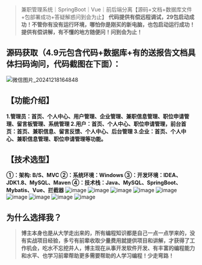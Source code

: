 
> 兼职管理系统｜SpringBoot｜Vue｜前后端分离【源码+文档+数据库文件+包部署成功+答疑解惑问到会为止】
> **代码提供有偿远程调试，29包启动成功！不管你有没有运行环境，哪怕你是刚买的新电脑，也包启动运行成功！提供有偿讲解，有不懂的地方随便问！问到会为止！**
## 源码获取（4.9元包含代码+数据库+有的送报告文档具体扫码询问，代码截图在下面）：
![微信图片_20241218164848](https://github.com/user-attachments/assets/646b2784-afb8-47ee-a4d4-5ccc9f96b331)


## 【功能介绍】
**1.管理员：首页、个人中心、用户管理、企业管理、兼职信息管理、职位申请管理、留言板管理、系统管理
2.用户：首页、个人中心、职位申请管理，前台首页：首页、兼职信息、留言反馈、个人中心、后台管理
3.企业：首页、个人中心、兼职信息管理、职位申请管理等功能。**
## 【技术选型】
**①：架构: B/S、MVC
②：系统环境：Windows
③：开发环境：IDEA、JDK1.8、MySQL、Maven
④：技术栈：Java、MySQL、SpringBoot、Mybatis、Vue、拦截器**
![image](https://github.com/user-attachments/assets/17704422-3241-4958-9a5d-d9cd087abca3)
![image](https://github.com/user-attachments/assets/f67057dd-862f-46f2-ad5d-f4f7e429af02)
![image](https://github.com/user-attachments/assets/ea46bc97-b4f9-4248-9f24-fad7e6e86d6f)
![image](https://github.com/user-attachments/assets/59533772-f8f7-4e9b-9711-6fcab655ebd4)
![image](https://github.com/user-attachments/assets/14de29cd-aa1e-4042-8a51-c61dacbbbc27)
![image](https://github.com/user-attachments/assets/61f1d36f-012d-415f-9c7d-a6535e86d481)
![image](https://github.com/user-attachments/assets/44d8374d-64e9-431d-bace-624ac06e43ec)
![image](https://github.com/user-attachments/assets/6fca8a05-9292-4176-bd2b-81549bd4d7e1)
![image](https://github.com/user-attachments/assets/baabca00-6c8d-458b-96c3-a7d65457c51b)


## 为什么选择我？

> **博主本身也是从大学走出来的，所有编程知识都是自己一点一点学来的，没有实战项目经验，多亏有前辈收取少量费用就提供项目和讲解，才获得了工作机会，吃水不忘挖井人，博主现在从事开发软件开发、有丰富的编程能力和水平、也学习前辈帮助更多需要帮助的人学习编程！少走弯路！**


